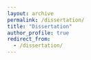 ```yaml
---
layout: archive
permalink: /dissertation/
title: "Dissertation"
author_profile: true
redirect_from:
  - /dissertation/
---
```

